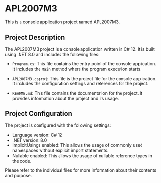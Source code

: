 # APL2007M3

This is a console application project named APL2007M3.

## Project Description

The APL2007M3 project is a console application written in C# 12. It is built using .NET 8.0 and includes the following files:

- `Program.cs`: This file contains the entry point of the console application. It includes the `Main` method where the program execution starts.

- `APL2007M3.csproj`: This file is the project file for the console application. It includes the configuration settings and references for the project.

- `README.md`: This file contains the documentation for the project. It provides information about the project and its usage.

## Project Configuration

The project is configured with the following settings:

- Language version: C# 12
- .NET version: 8.0
- ImplicitUsings enabled: This allows the usage of commonly used namespaces without explicit import statements.
- Nullable enabled: This allows the usage of nullable reference types in the code.

Please refer to the individual files for more information about their contents and purpose.

```
